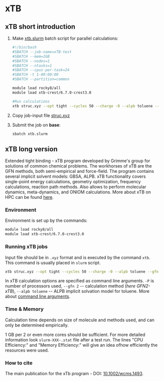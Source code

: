 # xTB

## xTB short introduction 

1. Make [xtb.slurm](/chemistry/xtb.slurm) batch script for parallel calculations:
   
	```bash
	#!/bin/bash
	#SBATCH --job-name=xTB-test
	#SBATCH --mem=2GB
	#SBATCH --nodes=1
	#SBATCH --ntasks=1
	#SBATCH --cpus-per-task=24
	#SBATCH -t 1-00:00:00
	#SBATCH --partition=common

	module load rocky8/all
	module load xtb-crest/6.7.0-crest3.0

	#Run calculations 
	xtb struc.xyz --opt tight --cycles 50 --charge -0 --alpb toluene --gfn 2 -P 4 > final.out
	```

2. Copy job-input file [struc.xyz](/chemistry/struc.xyz)
3. Submit the job on **base**:

	```bash
	sbatch xtb.slurm
    ```

## xTB long version 

Extended tight binding - xTB program developed by Grimme's group for solutions of common chemical problems. The workhorses of xTB are the GFN methods, both semi-empirical and force-field. The program contains several implicit solvent models: GBSA, ALPB. xTB functionality covers single-point energy calculations, geometry optimization, frequency calculations, reaction path methods. Also allows to perform molecular dynamics, meta-dynamics, and ONIOM calculations. More about xTB on HPC can be found [here](https://xtb-docs.readthedocs.io/en/latest/index.html).

### Environment

Environment is set up by the commands:

```bash
module load rocky8/all
module load xtb-crest/6.7.0-crest3.0
```

### Running xTB jobs

Input file should be in `.xyz` format and is executed by the command `xtb`. This command is usually placed in `slurm` script. 

```bash
xtb struc.xyz --opt tight --cycles 50 --charge -0 --alpb toluene --gfn 2 -P 4 > final.out
```

In xTB calculation options are specified as command line arguments. `-P` is number of processors used, `--gfn 2` -- calculation method (_here GFN2-xTB_), `--alpb toluene` -- ALPB implicit solvation model for toluene. More about [command line arguments](https://xtb-docs.readthedocs.io/en/latest/commandline.html).

### Time & Memory

Calculation time depends on size of molecule and methods used, and can only be determined empirically.

1 GB per 2 or even more cores should be sufficient. For more detailed information look `slurm-XXX-.stat` file after a test run. The lines "CPU Efficiency:" and "Memory Efficiency:" will give an idea of ​​how efficiently the resources were used.

### How to cite

The main publication for the xTb program - DOI: [10.1002/wcms.1493](https://wires.onlinelibrary.wiley.com/doi/10.1002/wcms.1493).
